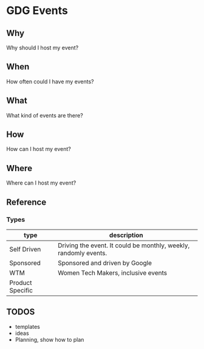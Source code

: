 # GDG Events

## Why 
Why should I host my event? 

## When
How often could I have my events?

## What 
What kind of events are there?

## How 
How can I host my event? 

## Where
Where can I host my event? 



## Reference

### Types

| type | description |
|--- | --- |
| Self Driven | Driving the event. It could be monthly, weekly, randomly events. |
| Sponsored | Sponsored and driven by Google |
| WTM | Women Tech Makers, inclusive events |
| Product Specific | |


## TODOS
- templates
- ideas
- Planning, show how to plan